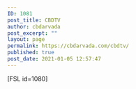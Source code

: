 ```yaml
---
ID: 1081
post_title: CBDTV
author: cbdarvada
post_excerpt: ""
layout: page
permalink: https://cbdarvada.com/cbdtv/
published: true
post_date: 2021-01-05 12:57:47
---
```

<!-- wp:paragraph -->
<p>[FSL id=1080]</p>
<!-- /wp:paragraph -->